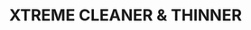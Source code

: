 ---
layout: product
title: "XTREME CLEANER & THINNER"
price: "850" 
desc: "Thinner and Cleaner 100mL"
img_path: "/assets/img/AK470.webp"
brand: "AK "
available: true
special_offer: true
new: false
soon: false
cat: "020000"
subcat: "020200"
subsubcat: "020205"
sifra: "AK470"
popular: false
---